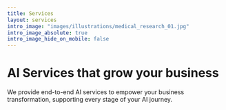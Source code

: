```yaml
---
title: Services
layout: services
intro_image: "images/illustrations/medical_research_01.jpg"
intro_image_absolute: true
intro_image_hide_on_mobile: false
---
```


# AI Services that grow your business

We provide end-to-end AI services to empower your business transformation, supporting every stage of your AI journey.
